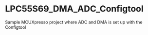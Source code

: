 # LPC55S69_DMA_ADC_Configtool
 Sample MCUXpresso project where ADC and DMA is set up with the Configtool
